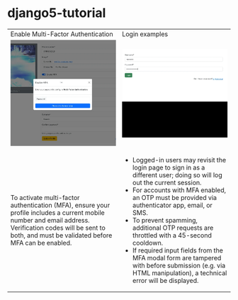 # django5-tutorial

<table>
  <tr>
    <td width="50%">Enable Multi-Factor Authentication</td>
    <td width="50%">Login examples</td>
  </tr>
  <tr>
    <td width="50%"><img src="https://github.com/gubrus50/django5-tutorial/blob/main/screenshots/animated/enableMFA.webp"></td>
    <td width="50%"><img src="https://github.com/gubrus50/django5-tutorial/blob/main/screenshots/animated/loginView.webp"></td>
  </tr>
  <tr>
    <td width="50%">To activate multi-factor authentication (MFA), ensure your profile includes a current mobile number and email address. Verification codes will be sent to both, and must be validated before MFA can be enabled.</td>
    <td width="50%">
      <ul>
        <li>Logged-in users may revisit the login page to sign in as a different user; doing so will log out the current session.</li>
        <li>For accounts with MFA enabled, an OTP must be provided via authenticator app, email, or SMS.</li>
        <li>To prevent spamming, additional OTP requests are throttled with a 45-second cooldown.</li>
        <li>If required input fields from the MFA modal form are tampered with before submission (e.g. via HTML manipulation), a technical error will be displayed.</li>
      </ul>
    </td>
  </tr>
</table>
